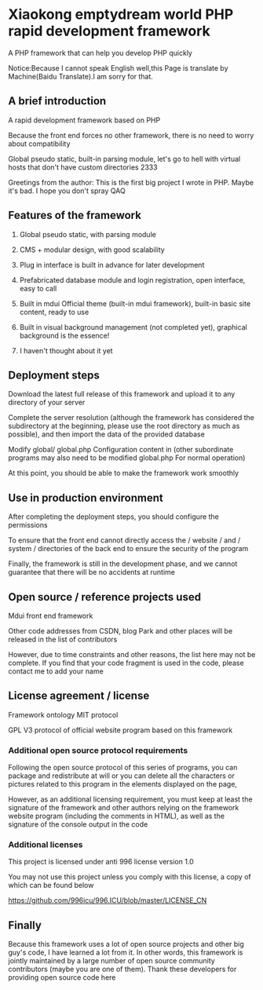 # Xiaokong emptydream world PHP rapid development framework
A PHP framework that can help you develop PHP quickly

Notice:Because I cannot speak English well,this Page is translate by Machine(Baidu Translate).I am sorry for that.
## A brief introduction
A rapid development framework based on PHP

Because the front end forces no other framework, there is no need to worry about compatibility

Global pseudo static, built-in parsing module, let's go to hell with virtual hosts that don't have custom directories 2333

Greetings from the author: This is the first big project I wrote in PHP. Maybe it's bad. I hope you don't spray QAQ
## Features of the framework

1. Global pseudo static, with parsing module

2. CMS + modular design, with good scalability

3. Plug in interface is built in advance for later development

4. Prefabricated database module and login registration, open interface, easy to call

5. Built in mdui Official theme (built-in mdui framework), built-in basic site content, ready to use

6. Built in visual background management (not completed yet), graphical background is the essence!

7. I haven't thought about it yet

## Deployment steps

Download the latest full release of this framework and upload it to any directory of your server

Complete the server resolution (although the framework has considered the subdirectory at the beginning, please use the root directory as much as possible), and then import the data of the provided database

Modify global/ global.php  Configuration content in (other subordinate programs may also need to be modified global.php For normal operation)

At this point, you should be able to make the framework work smoothly

## Use in production environment

After completing the deployment steps, you should configure the permissions

To ensure that the front end cannot directly access the / website / and / system / directories of the back end to ensure the security of the program

Finally, the framework is still in the development phase, and we cannot guarantee that there will be no accidents at runtime

## Open source / reference projects used

Mdui front end framework

Other code addresses from CSDN, blog Park and other places will be released in the list of contributors

However, due to time constraints and other reasons, the list here may not be complete. If you find that your code fragment is used in the code, please contact me to add your name

## License agreement / license

Framework ontology MIT protocol

GPL V3 protocol of official website program based on this framework

### Additional open source protocol requirements

Following the open source protocol of this series of programs, you can package and redistribute at will or you can delete all the characters or pictures related to this program in the elements displayed on the page,

However, as an additional licensing requirement, you must keep at least the signature of the framework and other authors relying on the framework website program (including the comments in HTML), as well as the signature of the console output in the code

### Additional licenses

This project is licensed under anti 996 license version 1.0

You may not use this project unless you comply with this license, a copy of which can be found below

https://github.com/996icu/996.ICU/blob/master/LICENSE_CN

## Finally

Because this framework uses a lot of open source projects and other big guy's code, I have learned a lot from it. In other words, this framework is jointly maintained by a large number of open source community contributors (maybe you are one of them). Thank these developers for providing open source code here